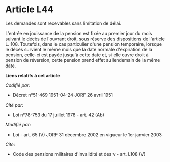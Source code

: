 # Article L44

Les demandes sont recevables sans limitation de délai.

L'entrée en jouissance de la pension est fixée au premier jour du mois suivant le décès de l'ouvrant droit, sous réserve des
dispositions de l'article L. 108. Toutefois, dans le cas particulier d'une pension temporaire, lorsque le décès survient le
même mois que la date normale d'expiration de la pension, celle-ci est payée jusqu'à cette date et, si elle ouvre droit à
pension de réversion, cette pension prend effet au lendemain de la même date.

**Liens relatifs à cet article**

_Codifié par_:

  - Décret n°51-469 1951-04-24 JORF 26 avril 1951

_Cité par_:

  - Loi n°78-753 du 17 juillet 1978 - art. 42 (Ab)

_Modifié par_:

  - Loi - art. 65 (V) JORF 31 décembre 2002 en vigueur le 1er janvier 2003

_Cite_:

  - Code des pensions militaires d'invalidité et des v - art. L108 (V)
